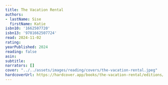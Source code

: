 ```yaml
---
title: The Vacation Rental
authors:
- lastName: Sise
  firstName: Katie
isbn10: '1662507720'
isbn13: '9781662507724'
read: 2024-11-02
rating:
yearPublished: 2024
reading: false
asin:
subtitle:
narrators: []
cover: "../../assets/images/reading/covers/the-vacation-rental.jpeg"
hardcoverUrl: https://hardcover.app/books/the-vacation-rental/editions/31305590
---
```

